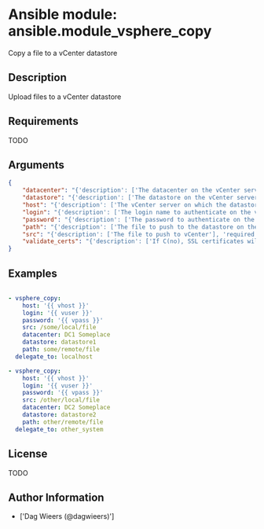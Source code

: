 # Ansible module: ansible.module_vsphere_copy


Copy a file to a vCenter datastore

## Description

Upload files to a vCenter datastore

## Requirements

TODO

## Arguments

``` json
{
    "datacenter": "{'description': ['The datacenter on the vCenter server that holds the datastore.'], 'required': True}",
    "datastore": "{'description': ['The datastore on the vCenter server to push files to.'], 'required': True}",
    "host": "{'description': ['The vCenter server on which the datastore is available.'], 'required': True, 'aliases': ['hostname']}",
    "login": "{'description': ['The login name to authenticate on the vCenter server.'], 'required': True, 'aliases': ['username']}",
    "password": "{'description': ['The password to authenticate on the vCenter server.'], 'required': True}",
    "path": "{'description': ['The file to push to the datastore on the vCenter server.'], 'required': True}",
    "src": "{'description': ['The file to push to vCenter'], 'required': True}",
    "validate_certs": "{'description': ['If C(no), SSL certificates will not be validated. This should only be set to C(no) when no other option exists.'], 'default': True, 'type': 'bool'}",
}
```

## Examples


``` yaml

- vsphere_copy:
    host: '{{ vhost }}'
    login: '{{ vuser }}'
    password: '{{ vpass }}'
    src: /some/local/file
    datacenter: DC1 Someplace
    datastore: datastore1
    path: some/remote/file
  delegate_to: localhost

- vsphere_copy:
    host: '{{ vhost }}'
    login: '{{ vuser }}'
    password: '{{ vpass }}'
    src: /other/local/file
    datacenter: DC2 Someplace
    datastore: datastore2
    path: other/remote/file
  delegate_to: other_system

```

## License

TODO

## Author Information
  - ['Dag Wieers (@dagwieers)']
